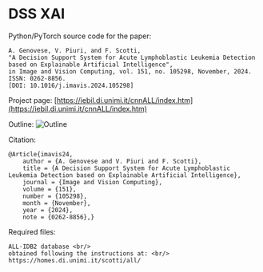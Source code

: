 # DSS XAI

Python/PyTorch source code for the paper:

	A. Genovese, V. Piuri, and F. Scotti, 
    "A Decision Support System for Acute Lymphoblastic Leukemia Detection based on Explainable Artificial Intelligence", 
    in Image and Vision Computing, vol. 151, no. 105298, November, 2024. ISSN: 0262-8856. 
    [DOI: 10.1016/j.imavis.2024.105298]
	
Project page:
[https://iebil.di.unimi.it/cnnALL/index.htm](https://iebil.di.unimi.it/cnnALL/index.htm)
    
Outline:
![Outline](https://iebil.di.unimi.it/cnnALL/imgs/outline_dssxai.jpg "Outline")

Citation:

    @Article{imavis24,
        author = {A. Genovese and V. Piuri and F. Scotti},
        title = {A Decision Support System for Acute Lymphoblastic Leukemia Detection based on Explainable Artificial Intelligence},
        journal = {Image and Vision Computing},
        volume = {151},
        number = {105298},
        month = {November},
        year = {2024},
        note = {0262-8856},}
    
Required files:
    
    ALL-IDB2 database <br/>
    obtained following the instructions at: <br/>
    https://homes.di.unimi.it/scotti/all/
